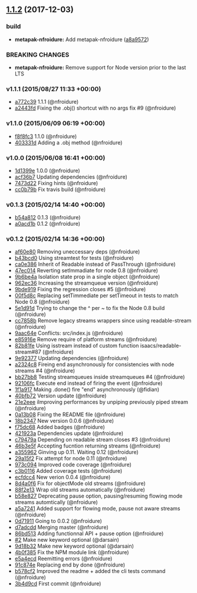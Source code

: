 <a name="1.1.2"></a>
## [1.1.2](https://github.com/nfroidure/StreamQueue/compare/v1.1.1...v1.1.2) (2017-12-03)


### build

* **metapak-nfroidure:** Add metapak-nfroidure ([a8a9572](https://github.com/nfroidure/StreamQueue/commit/a8a9572))


### BREAKING CHANGES

* **metapak-nfroidure:** Remove support for Node version prior to the last LTS



### v1.1.1 (2015/08/27 11:33 +00:00)
- [a772c39](https://github.com/nfroidure/streamqueue/commit/a772c3925e60fd2f26b7a2f8e0aa500793df62bc) 1.1.1 (@nfroidure)
- [a2443fd](https://github.com/nfroidure/streamqueue/commit/a2443fdd28ccab84892f08f3d55a7c8b304e4fb3) Fixing the .obj() shortcut with no args fix #9 (@nfroidure)

### v1.1.0 (2015/06/09 06:19 +00:00)
- [f8f8fc3](https://github.com/nfroidure/streamqueue/commit/f8f8fc35346ec7009021bfe51c89d03bc89dfb9b) 1.1.0 (@nfroidure)
- [403331d](https://github.com/nfroidure/streamqueue/commit/403331d30d2a2be5599add4b94bd5fe84a73c512) Adding a .obj method (@nfroidure)

### v1.0.0 (2015/06/08 16:41 +00:00)
- [1d1399e](https://github.com/nfroidure/streamqueue/commit/1d1399ee9bbd25d3d53d1eca74f40aea124e3d9e) 1.0.0 (@nfroidure)
- [acf36b7](https://github.com/nfroidure/streamqueue/commit/acf36b7ed70192805bf1b2377c982918e7785f90) Updating dependencies (@nfroidure)
- [7473d22](https://github.com/nfroidure/streamqueue/commit/7473d223388a26597c3bf48ca64b3b976bb96b95) Fixing hints (@nfroidure)
- [cc0b79b](https://github.com/nfroidure/streamqueue/commit/cc0b79b5e4f70dc6dfe0ffa66d7992d68292c2d0) Fix travis build (@nfroidure)

### v0.1.3 (2015/02/14 14:40 +00:00)
- [b54a812](https://github.com/nfroidure/streamqueue/commit/b54a8121c93bcb2283dd586b1f46f9f4e14aa5c2) 0.1.3 (@nfroidure)
- [a0acd1b](https://github.com/nfroidure/streamqueue/commit/a0acd1b8112f53f7cc05a87c677e4e724ad7a906) 0.1.2 (@nfroidure)

### v0.1.2 (2015/02/14 14:36 +00:00)
- [af60e80](https://github.com/nfroidure/streamqueue/commit/af60e80b2b59a5d82239221d5aba53d66668dd27) Removing uneccessary deps (@nfroidure)
- [b43bcd0](https://github.com/nfroidure/streamqueue/commit/b43bcd032bd09ebc4154344858c5bc4d65f74788) Using streamtest for tests (@nfroidure)
- [ca0e386](https://github.com/nfroidure/streamqueue/commit/ca0e386db013c373e2a8909a48dc0a8dace7d97f) Inherit of Readable instead of PassThrough (@nfroidure)
- [47ec014](https://github.com/nfroidure/streamqueue/commit/47ec01474cd3819c08ccbbc08dd44f192c282ac4) Reverting setImmadiate for node 0.8 (@nfroidure)
- [9b6be4a](https://github.com/nfroidure/streamqueue/commit/9b6be4a09da248db385ef12906ccdfd34240d35a) Isolation state prop in a single object (@nfroidure)
- [962ec36](https://github.com/nfroidure/streamqueue/commit/962ec36e6ac22aa919cbe612fdc238f9ab42e3e6) Increasing the streamqueue version (@nfroidure)
- [9bde919](https://github.com/nfroidure/streamqueue/commit/9bde9196911cef9a6222d3b35bdd72269d1d0c20) Fixing the regression closes #5 (@nfroidure)
- [00f5d8c](https://github.com/nfroidure/streamqueue/commit/00f5d8ca458830100a78726e38ab3a19d3a65a04) Replacing setTimmediate per setTimeout in tests to match Node 0.8 (@nfroidure)
- [5e1d91d](https://github.com/nfroidure/streamqueue/commit/5e1d91db0ad4c28e0ce436970a82915ec582c89e) Trying to change the ^ per ~ to fix the Node 0.8 build (@nfroidure)
- [cc7858b](https://github.com/nfroidure/streamqueue/commit/cc7858b3ffcca8c51f1e54c7bcdcb0daa8a88034) Remove legacy streams wrappers since using readable-stream (@nfroidure)
- [9aac64e](https://github.com/nfroidure/streamqueue/commit/9aac64ea2752b482ac731a5535ebd6523a3b4a61) Conflicts: 	src/index.js (@nfroidure)
- [e85916e](https://github.com/nfroidure/streamqueue/commit/e85916e82deaf43d9d38b75e790d0bf4d99b3d97) Remove require of platform streams (@nfroidure)
- [82b81fe](https://github.com/nfroidure/streamqueue/commit/82b81fedb0cda1c6a038c227adfabc93a8b8fcfc) Using isstream instead of custom function isaacs/readable-stream#87 (@nfroidure)
- [9e92377](https://github.com/nfroidure/streamqueue/commit/9e923770c10a18a5c5f3831a81750d633b5c0b04) Updating dependencies (@nfroidure)
- [a2324c8](https://github.com/nfroidure/streamqueue/commit/a2324c88fd91c8ccaabe3bf5ec7b9d298ee5a9ea) Fireing end asynchronously for consistencies with node streams  #4 (@nfroidure)
- [bb27bb8](https://github.com/nfroidure/streamqueue/commit/bb27bb8bc0b303dd311889912da99a82889e7223) Testing streamqueues inside streamqueues #4 (@nfroidure)
- [92106fc](https://github.com/nfroidure/streamqueue/commit/92106fc4758e232560a0bf12694210e6e3c2c545) Execute end instead of firing the event (@nfroidure)
- [1f1a917](https://github.com/nfroidure/streamqueue/commit/1f1a9174d466ea50499a4909f3cacbc0fea95ee4) Making .done() fire "end" asynchronously (@fidian)
- [40bfb72](https://github.com/nfroidure/streamqueue/commit/40bfb72ca98845551cb928c2fb471a9141d90935) Version update (@nfroidure)
- [21e2eee](https://github.com/nfroidure/streamqueue/commit/21e2eee2a6adc621b7659283c2db707fabac8029) iImproving performances by unpiping previously piped stream (@nfroidure)
- [0a13b08](https://github.com/nfroidure/streamqueue/commit/0a13b08a8dd08f9934b1062eacc60526ab981d4c) Fixing the README file (@nfroidure)
- [18b2347](https://github.com/nfroidure/streamqueue/commit/18b23470c78d5b9f74d82cd5b19f4105af9b69d2) New version 0.0.6 (@nfroidure)
- [f75dc68](https://github.com/nfroidure/streamqueue/commit/f75dc6879204e4cc344fdeba6229d4e037324e2c) Added badges (@nfroidure)
- [421923a](https://github.com/nfroidure/streamqueue/commit/421923aba4e61221676fb46150fc0502bd11f017) Dependencies update (@nfroidure)
- [c79479a](https://github.com/nfroidure/streamqueue/commit/c79479a534e9e408a8c4264eb022510920e34ca8) Depending on readable stream closes #3 (@nfroidure)
- [46b3e5f](https://github.com/nfroidure/streamqueue/commit/46b3e5f11d3152a8f18bfff599fa75c1bf99d41e) Accepting fucntion returning streams (@nfroidure)
- [a355962](https://github.com/nfroidure/streamqueue/commit/a355962a5c70381c6ab1fcbaf978f687956f7e52) Ginving up 0.11. Waiting 0.12 (@nfroidure)
- [29a15f2](https://github.com/nfroidure/streamqueue/commit/29a15f24f278128246db87732313e6de7cb8202a) Fix attempt for node 0.11 (@nfroidure)
- [973c094](https://github.com/nfroidure/streamqueue/commit/973c094bbdf5110cdc17278d63ed5fb4e4da513a) Improved code coverage (@nfroidure)
- [c3b0116](https://github.com/nfroidure/streamqueue/commit/c3b01164fbab579614f0ca455ee4addebf8280b6) Added coverage tests (@nfroidure)
- [ecfdcc4](https://github.com/nfroidure/streamqueue/commit/ecfdcc4c8f2daf68bacb25035560eb7133c7e1b5) New verion 0.0.4 (@nfroidure)
- [8d4a0f6](https://github.com/nfroidure/streamqueue/commit/8d4a0f6805cbd5c986127631bad05b796c84b572) Fix for objectMode old streams (@nfroidure)
- [88f2e13](https://github.com/nfroidure/streamqueue/commit/88f2e13597c69f373b2f3d41737b7dbf4e5eeacd) Wrap old streams automatically (@nfroidure)
- [b58e827](https://github.com/nfroidure/streamqueue/commit/b58e8275d2249179e58beb5544a523e804b17675) Deprecating pause option, pausing/resuming flowing mode streams automtically (@nfroidure)
- [a5a7241](https://github.com/nfroidure/streamqueue/commit/a5a724160859486c93353e05995cbb9c1235f7a6) Added support for flowing mode, pause not aware streams (@nfroidure)
- [0d71911](https://github.com/nfroidure/streamqueue/commit/0d71911526ac77988b5d4adfd8fa37f065fe83d4) Going to 0.0.2 (@nfroidure)
- [d7adcdd](https://github.com/nfroidure/streamqueue/commit/d7adcdd8462af6555216c6da157027cc472098c6) Merging master (@nfroidure)
- [86bd513](https://github.com/nfroidure/streamqueue/commit/86bd513b0b86074474f4f0c4e2983ae422b6b65d) Adding functionnal API + pause option (@nfroidure)
- [#2](https://github.com/nfroidure/streamqueue/pull/2) Make new keyword optional (@darsain)
- [9d18b32](https://github.com/nfroidure/streamqueue/commit/9d18b32ee86c4467f8ca070689f6204c2ab11f69) Make new keyword optional (@darsain)
- [4b0f385](https://github.com/nfroidure/streamqueue/commit/4b0f3855e8f0768edd9ed247255224a01310a562) Fix the NPM module link (@nfroidure)
- [e5a4ecd](https://github.com/nfroidure/streamqueue/commit/e5a4ecd105d727c4e23be3a45b3bf5fce75c96dc) Reemitting errors (@nfroidure)
- [91c874e](https://github.com/nfroidure/streamqueue/commit/91c874e92d6e55842e19e4898641097856f49e54) Replacing end by done (@nfroidure)
- [b578cf2](https://github.com/nfroidure/streamqueue/commit/b578cf26ea4b842e8f93bbc856079452a9405297) Improved the readme + added the cli tests command (@nfroidure)
- [3b4d9cd](https://github.com/nfroidure/streamqueue/commit/3b4d9cd21916c1a4285e8ff51147b2556c68738d) First commit (@nfroidure)
